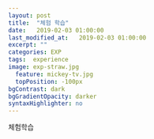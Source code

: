 ```yaml
---
layout: post
title:  "체험 학습"
date:   2019-02-03 01:00:00
last_modified_at:   2019-02-03 01:00:00
excerpt: ""
categories: EXP
tags:  experience
image: exp-straw.jpg
  feature: mickey-tv.jpg
  topPosition: -100px
bgContrast: dark
bgGradientOpacity: darker
syntaxHighlighter: no
---
```


체험학습
